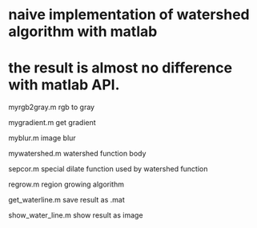 # naive implementation of watershed algorithm with matlab

# the result  is almost no difference with matlab API.


myrgb2gray.m         rgb to gray

mygradient.m         get gradient

myblur.m              image blur 

mywatershed.m         watershed function body

sepcor.m          special dilate function used by watershed function

regrow.m         region growing algorithm
    

get_waterline.m    save result as .mat

show_water_line.m   show result as image
